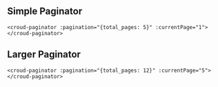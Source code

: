 ## Simple Paginator
    <croud-paginator :pagination="{total_pages: 5}" :currentPage="1"></croud-paginator>

## Larger Paginator
    <croud-paginator :pagination="{total_pages: 12}" :currentPage="5"></croud-paginator>
